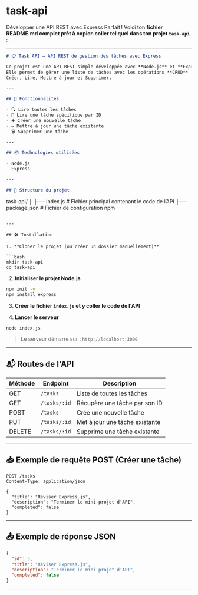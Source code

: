 # task-api
Développer une API REST avec Express
Parfait ! Voici ton **fichier README.md complet prêt à copier-coller tel quel dans ton projet `task-api`** :

---

```md
# 📋 Task API – API REST de gestion des tâches avec Express

Ce projet est une API REST simple développée avec **Node.js** et **Express**.  
Elle permet de gérer une liste de tâches avec les opérations **CRUD** :  
Créer, Lire, Mettre à jour et Supprimer.

---

## 🚀 Fonctionnalités

- 🔍 Lire toutes les tâches
- 🧾 Lire une tâche spécifique par ID
- ➕ Créer une nouvelle tâche
- ✏️ Mettre à jour une tâche existante
- 🗑️ Supprimer une tâche

---

## 📦 Technologies utilisées

- Node.js
- Express

---

## 📁 Structure du projet

```

task-api/
│
├── index.js           # Fichier principal contenant le code de l’API
├── package.json       # Fichier de configuration npm

````

---

## 🛠️ Installation

1. **Cloner le projet (ou créer un dossier manuellement)**

```bash
mkdir task-api
cd task-api
````

2. **Initialiser le projet Node.js**

```bash
npm init -y
npm install express
```

3. **Créer le fichier `index.js` et y coller le code de l'API**

4. **Lancer le serveur**

```bash
node index.js
```

> Le serveur démarre sur : `http://localhost:3000`

---

## 📬 Routes de l'API

| Méthode | Endpoint     | Description                    |
| ------- | ------------ | ------------------------------ |
| GET     | `/tasks`     | Liste de toutes les tâches     |
| GET     | `/tasks/:id` | Récupère une tâche par son ID  |
| POST    | `/tasks`     | Crée une nouvelle tâche        |
| PUT     | `/tasks/:id` | Met à jour une tâche existante |
| DELETE  | `/tasks/:id` | Supprime une tâche existante   |

---

## 📥 Exemple de requête POST (Créer une tâche)

```http
POST /tasks
Content-Type: application/json

{
  "title": "Réviser Express.js",
  "description": "Terminer le mini projet d'API",
  "completed": false
}
```

---

## 📤 Exemple de réponse JSON

```json
{
  "id": 3,
  "title": "Réviser Express.js",
  "description": "Terminer le mini projet d'API",
  "completed": false
}
```

---

